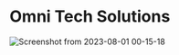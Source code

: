 # Omni Tech Solutions
![Screenshot from 2023-08-01 00-15-18](https://github.com/omni-tech-solutions/.github/assets/73158320/63bf2d4b-3d49-41b5-9e02-5ae86fde92d6)
